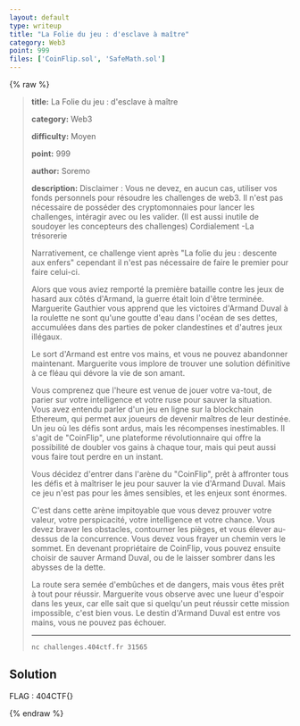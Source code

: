 ```yaml
---
layout: default
type: writeup
title: "La Folie du jeu : d'esclave à maître"
category: Web3
point: 999
files: ['CoinFlip.sol', 'SafeMath.sol']
---
```


{% raw %}
> **title:** La Folie du jeu : d'esclave à maître
>
> **category:** Web3
>
> **difficulty:** Moyen
>
> **point:** 999
>
> **author:** Soremo
>
> **description:**
> Disclaimer : Vous ne devez, en aucun cas, utiliser vos fonds personnels pour résoudre les challenges de web3. Il n'est pas nécessaire de posséder des cryptomonnaies pour lancer les challenges, intéragir avec ou les valider. (Il est aussi inutile de soudoyer les concepteurs des challenges) Cordialement -La trésorerie
> 
> Narrativement, ce challenge vient après "La folie du jeu : descente aux enfers" cependant il n'est pas nécessaire de faire le premier pour faire celui-ci.
> 
> Alors que vous aviez remporté la première bataille contre les jeux de hasard aux côtés d'Armand, la guerre était loin d'être terminée. Marguerite Gauthier vous apprend que les victoires d'Armand Duval à la roulette ne sont qu'une goutte d'eau dans l'océan de ses dettes, accumulées dans des parties de poker clandestines et d'autres jeux illégaux.
> 
> Le sort d'Armand est entre vos mains, et vous ne pouvez abandonner maintenant. Marguerite vous implore de trouver une solution définitive à ce fléau qui dévore la vie de son amant.
> 
> Vous comprenez que l'heure est venue de jouer votre va-tout, de parier sur votre intelligence et votre ruse pour sauver la situation. Vous avez entendu parler d'un jeu en ligne sur la blockchain Ethereum, qui permet aux joueurs de devenir maîtres de leur destinée. Un jeu où les défis sont ardus, mais les récompenses inestimables. Il s'agit de "CoinFlip", une plateforme révolutionnaire qui offre la possibilité de doubler vos gains à chaque tour, mais qui peut aussi vous faire tout perdre en un instant.
> 
> Vous décidez d'entrer dans l'arène du "CoinFlip", prêt à affronter tous les défis et à maîtriser le jeu pour sauver la vie d'Armand Duval. Mais ce jeu n'est pas pour les âmes sensibles, et les enjeux sont énormes.
> 
> C'est dans cette arène impitoyable que vous devez prouver votre valeur, votre perspicacité, votre intelligence et votre chance. Vous devez braver les obstacles, contourner les pièges, et vous élever au-dessus de la concurrence. Vous devez vous frayer un chemin vers le sommet. En devenant propriétaire de CoinFlip, vous pouvez ensuite choisir de sauver Armand Duval, ou de le laisser sombrer dans les abysses de la dette.
> 
> La route sera semée d'embûches et de dangers, mais vous êtes prêt à tout pour réussir. Marguerite vous observe avec une lueur d'espoir dans les yeux, car elle sait que si quelqu'un peut réussir cette mission impossible, c'est bien vous. Le destin d'Armand Duval est entre vos mains, vous ne pouvez pas échouer.
> 
> ***
> 
> ```
> nc challenges.404ctf.fr 31565
> ```

## Solution


<span class="flag">FLAG : 404CTF{}</span>

{% endraw %}